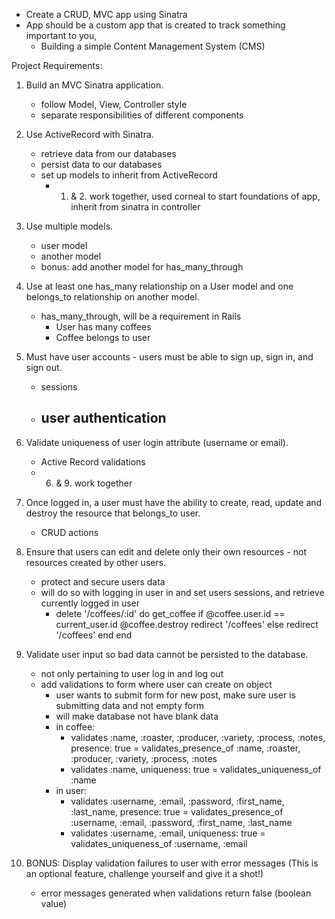 - Create a CRUD, MVC app using Sinatra
- App should be a custom app that is created to track something important to you, 
    - Building a simple Content Management System (CMS)

Project Requirements:
1. Build an MVC Sinatra application.
    - follow Model, View, Controller style
    - separate responsibilities of different components

2. Use ActiveRecord with Sinatra.
    - retrieve data from our databases
    - persist data to our databases
    - set up models to inherit from ActiveRecord
        - 1. & 2. work together, used corneal to start foundations of app, inherit from sinatra in controller

3. Use multiple models. 
    - user model
    - another model
    - bonus: add another model for has_many_through

4. Use at least one has_many relationship on a User model and one belongs_to relationship on another model.
    - has_many_through, will be a requirement in Rails
        - User has many coffees
        - Coffee belongs to user

5. Must have user accounts - users must be able to sign up, sign in, and sign out.
    - sessions
    - user authentication
        - 

6. Validate uniqueness of user login attribute (username or email).
    - Active Record validations
    - 6. & 9. work together

7. Once logged in, a user must have the ability to create, read, update and destroy the resource that belongs_to user.
    - CRUD actions

8. Ensure that users can edit and delete only their own resources - not resources created by other users.
    - protect and secure users data
    - will do so with logging in user in and set users sessions, and retrieve currently logged in user
        - delete '/coffees/:id' do
                get_coffee
                if @coffee.user.id == current_user.id
                @coffee.destroy
                redirect '/coffees'
            else
                redirect '/coffees'
            end
        end

9. Validate user input so bad data cannot be persisted to the database.
    - not only pertaining to user log in and log out
    - add validations to form where user can create on object
        - user wants to submit form for new post, make sure user is submitting data and not empty form
        - will make database not have blank data
        - in coffee:
            - validates :name, :roaster, :producer, :variety, :process, :notes, presence: true
            = validates_presence_of :name, :roaster, :producer, :variety, :process, :notes
            - validates :name, uniqueness: true
            = validates_uniqueness_of :name
        - in user:
            - validates :username, :email, :password, :first_name, :last_name, presence: true
            = validates_presence_of :username, :email, :password, :first_name, :last_name
            - validates :username, :email, uniqueness: true
            = validates_uniqueness_of :username, :email

10. BONUS: Display validation failures to user with error messages (This is an optional feature, challenge yourself and give it a shot!)
    - error messages generated when validations return false (boolean value)